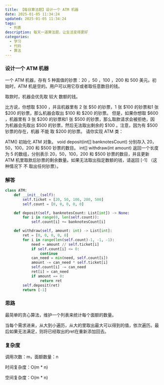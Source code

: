 ```yaml
---
title: 【每日算法题】设计一个 ATM 机器
date: 2025-01-05 11:34:24
updated: 2025-01-05 11:34:24
tags:
  - 列表
description: 每天一道算法题，让生活变得更好
categories:
  - 学习
  - 代码
  - 算法
---
```


### 设计一个 ATM 机器

一个 ATM 机器，存有 5 种面值的钞票：20 ，50 ，100 ，200 和 500 美元。初始时，ATM 机是空的。用户可以用它存或者取任意数目的钱。

取款时，机器会优先取 较大 数额的钱。

比方说，你想取 $300 ，并且机器里有 2 张 $50 的钞票，1 张 $100 的钞票和1 张 $200 的钞票，那么机器会取出 $100 和 $200 的钞票。
但是，如果你想取 $600 ，机器里有 3 张 $200 的钞票和1 张 $500 的钞票，那么取款请求会被拒绝，因为机器会先取出 $500 的钞票，然后无法取出剩余的 $100 。注意，因为有 $500 钞票的存在，机器 不能 取 $200 的钞票。
请你实现 ATM 类：

ATM() 初始化 ATM 对象。
void deposit(int[] banknotesCount) 分别存入 $20 ，$50，$100，$200 和 $500 钞票的数目。
int[] withdraw(int amount) 返回一个长度为 5 的数组，分别表示 $20 ，$50，$100 ，$200 和 $500 钞票的数目，并且更新 ATM 机里取款后钞票的剩余数量。如果无法取出指定数额的钱，请返回 [-1] （这种情况下 不 取出任何钞票）。

### 解答

```python
class ATM:
    def __init__(self):
        self.ticket = [20, 50, 100, 200, 500]
        self.count = [0, 0, 0, 0, 0]

    def deposit(self, banknotesCount: List[int]) -> None:
        for i in range(0, len(self.count)):
            self.count[i] += banknotesCount[i]

    def withdraw(self, amount: int) -> List[int]:
        ret = [0, 0, 0, 0, 0]
        for i in range(len(self.count)-1, -1, -1):
            need = amount // self.ticket[i]
            if self.count[i] <= 0:
                continue
            can_need = min(need, self.count[i])
            amount -= can_need * self.ticket[i]
            self.count[i] -= can_need
            ret[i] = can_need
            if amount == 0:
                return ret
        self.deposit(ret)
        return [-1]
```

### 思路

最简单的贪心算法，维护一个列表来统计每个面额的数量。

当每个需求进来，从大到小遍历，从大的里取出最大可以得到的值，依次遍历。最后如果无法满足，则将已经取出的ret在重新添加回去。

### 复杂度

调用次数：m，面额数量：n

时间复杂度：O(m * n)

空间复杂度：O(m * n)
